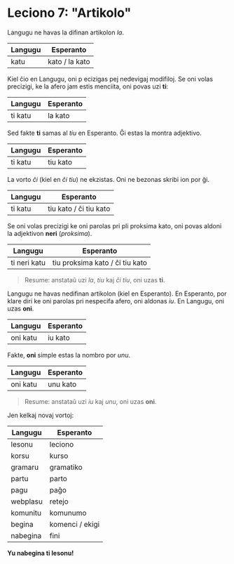 # Leciono 7: "Artikolo"

Langugu ne havas la difinan artikolon *la*.

| Langugu | Esperanto      |
|---------|----------------|
| katu    | kato / la kato |

Kiel ĉio en Langugu, oni p ecizigas pej nedevigaj modifiloj. Se oni volas
precizigi, ke la afero jam estis menciita, oni povas uzi **ti**:

| Langugu | Esperanto |
|---------|-----------|
| ti katu | la kato   |

Sed fakte **ti** samas al *tiu* en Esperanto. Ĝi estas la montra adjektivo.

| Langugu | Esperanto |
|---------|-----------|
| ti katu | tiu kato  |

La vorto *ĉi* (kiel en *ĉi tiu*) ne ekzistas. Oni ne bezonas skribi ion por ĝi.

| Langugu | Esperanto              |
|---------|------------------------|
| ti katu | tiu kato / ĉi tiu kato |

Se oni volas precizigi ke oni parolas pri pli proksima kato, oni povas aldoni la
adjektivon **neri** (*proksima*).

| Langugu      | Esperanto                       |
|--------------|---------------------------------|
| ti neri katu | tiu proksima kato / ĉi tiu kato |

>Resume: anstataŭ uzi *la*, *tiu* kaj *ĉi tiu*, oni uzas **ti**.

Langugu ne havas nedifinan artikolon (kiel en Esperanto). En Esperanto, por
klare diri ke oni parolas pri nespecifa afero, oni aldonas *iu*. En Langugu, oni
uzas **oni**.

| Langugu  | Esperanto |
|----------|-----------|
| oni katu | iu kato   |

Fakte, **oni** simple estas la nombro por *unu*.

| Langugu  | Esperanto |
|----------|-----------|
| oni katu | unu kato  |

>Resume: anstataŭ uzi *iu* kaj *unu*, oni uzas **oni**.

Jen kelkaj novaj vortoj:

| Langugu  | Esperanto       |
|----------|-----------------|
| lesonu   | leciono         |
| korsu    | kurso           |
| gramaru  | gramatiko       |
| partu    | parto           |
| pagu     | paĝo            |
| webplasu | retejo          |
| komunitu | komunumo        |
| begina   | komenci / ekigi |
| nabegina | fini            |

**Yu nabegina ti lesonu!**


